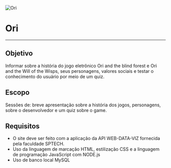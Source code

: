 
![Ori](https://s2.glbimg.com/7E8IsJfkeksSC77TwwkQyOuMh5U=/0x0:3840x2160/984x0/smart/filters:strip_icc()/i.s3.glbimg.com/v1/AUTH_08fbf48bc0524877943fe86e43087e7a/internal_photos/bs/2020/k/q/uJ8v1CQ7el3zIqMRV6Xg/ori-and-the-wotw.jpg)

# Ori

<hr>

## Objetivo
Informar sobre a história do jogo eletrônico Ori and the blind forest e Ori and the Will of the Wisps, seus personagens, valores sociais e testar o conhecimento do usuário por meio de um quiz.

## Escopo
Sessões de: breve apresentação sobre a história dos jogos, personagens, sobre o desenvolvedor e um quiz sobre o game.

## Requisitos

<ul>
<li>O site deve ser feito com a aplicação da API WEB-DATA-VIZ fornecida pela faculdade SPTECH.</li>
<li>Uso da linguagem de marcação HTML, estilização CSS e a linguagem de programação JavaScript com NODE.js</li>
<li>Uso de banco local MySQL</li>
</ul>
